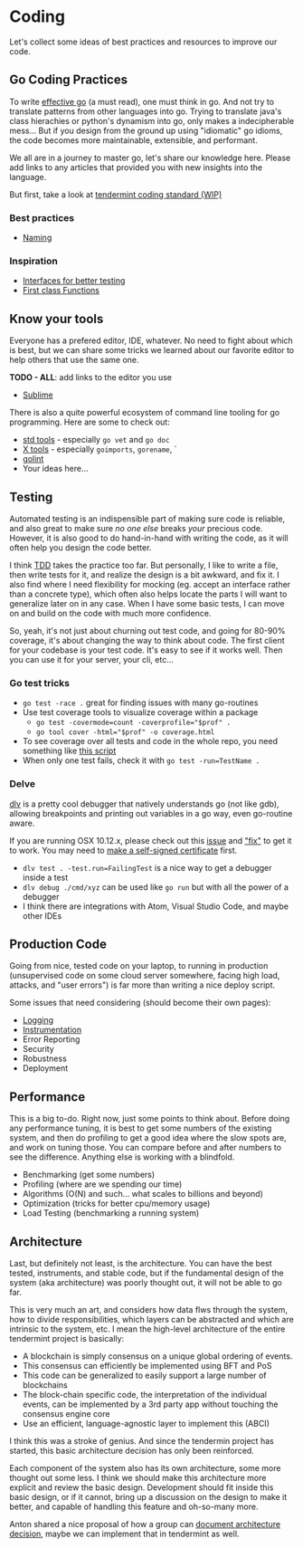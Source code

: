 # Coding

Let's collect some ideas of best practices and resources to improve our code.

## Go Coding Practices

To write [effective go](https://golang.org/doc/effective_go.html) (a must read), one must think in go.  And not try to translate patterns from other languages into go. Trying to translate java's class hierachies or python's dynamism into go, only makes a indecipherable mess... But if you design from the ground up using "idiomatic" go idioms, the code becomes more maintainable, extensible, and performant.

We all are in a journey to master go, let's share our knowledge here.  Please add links to any articles that provided you with new insights into the language.

But first, take a look at [tendermint coding standard (WIP)](Coding_Standard.md)

### Best practices

* [Naming](https://talks.golang.org/2014/names.slide#1)

### Inspiration

* [Interfaces for better testing](https://nathanleclaire.com/blog/2015/10/10/interfaces-and-composition-for-effective-unit-testing-in-golang/)
* [First class Functions](https://dave.cheney.net/2016/11/13/do-not-fear-first-class-functions)


## Know your tools

Everyone has a prefered editor, IDE, whatever.  No need to fight about which is best, but we can share some tricks we learned about our favorite editor to help others that use the same one.

**TODO - ALL**: add links to the editor you use

  * [Sublime](editors/Sublime.md)

There is also a quite powerful ecosystem of command line tooling for go programming.  Here are some to check out:

  * [std tools](https://godoc.org/cmd) - especially `go vet` and `go doc`
  * [X tools](https://godoc.org/golang.org/x/tools/cmd) - especially `goimports`, `gorename`, `
  * [golint](https://github.com/golang/lint)
  * Your ideas here...


## Testing

Automated testing is an indispensible part of making sure code is reliable, and also great to make sure *no one else* breaks *your* precious code. However, it is also good to do hand-in-hand with writing the code, as it will often help you design the code better.

I think [TDD](http://blog.cleancoder.com/uncle-bob/2016/11/10/TDD-Doesnt-work.html) takes the practice too far.  But personally, I like to write a file, then write tests for it, and realize the design is a bit awkward, and fix it.  I also find where I need flexibility for mocking (eg. accept an interface rather than a concrete type), which often also helps locate the parts I will want to generalize later on in any case. When I have some basic tests, I can move on and build on the code with much more confidence.

So, yeah, it's not just about churning out test code, and going for 80-90% coverage, it's about changing the way to think about code.  The first client for your codebase is your test code.  It's easy to see if it works well.  Then you can use it for your server, your cli, etc...

### Go test tricks

  * `go test -race .` great for finding issues with many go-routines
  * Use test coverage tools to visualize coverage within a package
    * `go test -covermode=count -coverprofile="$prof" .`
    * `go tool cover -html="$prof" -o coverage.html`
  * To see coverage over all tests and code in the whole repo, you need something like [this script](./test_cover.sh)
  * When only one test fails, check it with `go test -run=TestName .`

### Delve

[dlv](https://github.com/derekparker/delve) is a pretty cool debugger that natively understands go (not like gdb), allowing breakpoints and printing out variables in a go way, even go-routine aware.

If you are running OSX 10.12.x, please check out this [issue](https://github.com/derekparker/delve/issues/645) and ["fix"]((https://github.com/derekparker/delve/issues/645#issuecomment-261499939)) to get it to work.  You may need to [make a self-signed certificate](https://github.com/derekparker/delve/issues/645#issuecomment-262288691) first.

  * `dlv test . -test.run=FailingTest` is a nice way to get a debugger inside a test
  * `dlv debug ./cmd/xyz` can be used like `go run` but with all the power of a debugger
  * I think there are integrations with Atom, Visual Studio Code, and maybe other IDEs

## Production Code

Going from nice, tested code on your laptop, to running in production (unsupervised code on some cloud server somewhere, facing high load, attacks, and "user errors") is far more than writing a nice deploy script.

Some issues that need considering (should become their own pages):

  * [Logging](Logging.md)
  * [Instrumentation](Instrumentation.md)
  * Error Reporting
  * Security
  * Robustness
  * Deployment

## Performance

This is a big to-do.  Right now, just some points to think about. Before doing any performance tuning, it is best to get some numbers of the existing system, and then do profiling to get a good idea where the slow spots are, and work on tuning those.  You can compare before and after numbers to see the difference. Anything else is working with a blindfold.

  * Benchmarking (get some numbers)
  * Profiling (where are we spending our time)
  * Algorithms (O(N) and such... what scales to billions and beyond)
  * Optimization (tricks for better cpu/memory usage)
  * Load Testing (benchmarking a running system)

## Architecture

Last, but definitely not least, is the architecture.  You can have the best tested, instruments, and stable code, but if the fundamental design of the system (aka architecture) was poorly thought out, it will not be able to go far.

This is very much an art, and considers how data flws through the system, how to divide responsibilities, which layers can be abstracted and which are intrinsic to the system, etc.  I mean the high-level architecture of the entire tendermint project is basically:

  * A blockchain is simply consensus on a unique global ordering of events.
  * This consensus can efficiently be implemented using BFT and PoS
  * This code can be generalized to easily support a large number of blockchains
  * The block-chain specific code, the interpretation of the individual events, can be implemented by a 3rd party app without touching the consensus engine core
  * Use an efficient, language-agnostic layer to implement this (ABCI)

I think this was a stroke of genius.  And since the tendermin project has started, this basic architecture decision has only been reinforced.

Each component of the system also has its own architecture, some more thought out some less. I think we should make this architecture more explicit and review the basic design. Development should fit inside this basic design, or if it cannot, bring up a discussion on the design to make it better, and capable of handling this feature and oh-so-many more.

Anton shared a nice proposal of how a group can [document architecture decision](https://product.reverb.com/documenting-architecture-decisions-the-reverb-way-a3563bb24bd0#.uu7l1r1fy), maybe we can implement that in tendermint as well.
